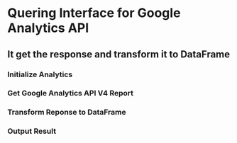 # Quering Interface for Google Analytics API

## It get the response and transform it to DataFrame

### Initialize Analytics 

### Get Google Analytics API V4 Report 

### Transform Reponse to DataFrame

### Output Result